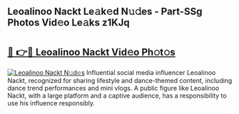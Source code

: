 ## Leoalinoo Nackt Le𝚊k𝚎d N𝚞𝚍es - Part-SSg Photos Vid𝚎o Le𝚊ks z1KJq

# <h2><a href="http://fb9t2i8.evod.top/?m=Leoalinoo+Nackt">🔗 👉🔴 Leoalinoo Nackt Vid𝚎o Ph𝚘t𝚘s</a></h2>

[![Leoalinoo Nackt N𝚞d𝚎s](https://i.imgur.com/8V9OHl7.gif)](http://fb9t2i8.evod.top/?m=Leoalinoo+Nackt)
Influential social media influencer Leoalinoo Nackt, recognized for sharing lifestyle and dance-themed content, including dance trend performances and mini vlogs. A public figure like Leoalinoo Nackt, with a large platform and a captive audience, has a responsibility to use his influence responsibly. 
